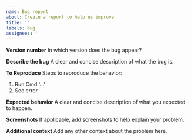 ```yaml
---
name: Bug report
about: Create a report to help us improve
title: ''
labels: bug
assignees: ''
---
```


**Version number**
In which version does the bug appear?

**Describe the bug**
A clear and concise description of what the bug is.

**To Reproduce**
Steps to reproduce the behavior:

1. Run Cmd '...'
2. See error

**Expected behavior**
A clear and concise description of what you expected to happen.

**Screenshots**
If applicable, add screenshots to help explain your problem.

**Additional context**
Add any other context about the problem here.
